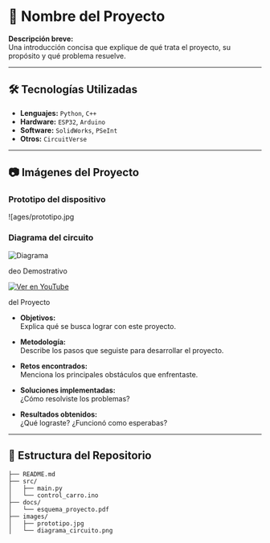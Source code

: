 # 📌 Nombre del Proyecto

**Descripción breve:**  
Una introducción concisa que explique de qué trata el proyecto, su propósito y qué problema resuelve.

---

## 🛠️ Tecnologías Utilizadas

- **Lenguajes:** `Python`, `C++`
- **Hardware:** `ESP32`, `Arduino`
- **Software:** `SolidWorks`, `PSeInt`
- **Otros:** `CircuitVerse` 

---

## 📷 Imágenes del Proyecto

### Prototipo del dispositivo

![ages/prototipo.jpg

### Diagrama del circuito
![Diagrama](images/diagrama_circuito.png)

deo Demostrativo

[![Ver en YouTube](https://img.youtube.com/vi/tu_video_id/0.jpg)](https://www.youtube.com/watch?v=tu_video_id)

del Proyecto

- **Objetivos:**  
  Explica qué se busca lograr con este proyecto.

- **Metodología:**  
  Describe los pasos que seguiste para desarrollar el proyecto.

- **Retos encontrados:**  
  Menciona los principales obstáculos que enfrentaste.

- **Soluciones implementadas:**  
  ¿Cómo resolviste los problemas?

- **Resultados obtenidos:**  
  ¿Qué lograste? ¿Funcionó como esperabas?

---

## 📁 Estructura del Repositorio

```plaintext
├── README.md
├── src/
│   ├── main.py
│   └── control_carro.ino
├── docs/
│   └── esquema_proyecto.pdf
├── images/
│   ├── prototipo.jpg
│   └── diagrama_circuito.png
